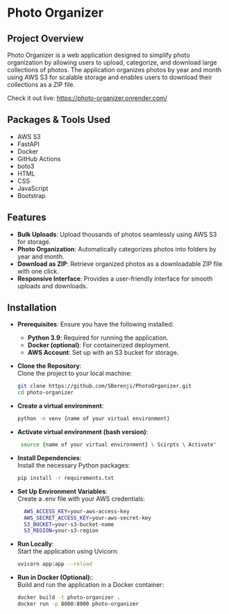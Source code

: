 
# Photo Organizer





## Project Overview

Photo Organizer is a web application designed to simplify photo organization by allowing users to upload, categorize, and download large collections of photos. The application organizes photos by year and month using AWS S3 for scalable storage and enables users to download their collections as a ZIP file.

Check it out live: https://photo-organizer.onrender.com/
## Packages & Tools Used

- AWS S3
- FastAPI
- Docker
- GitHub Actions
- boto3
- HTML
- CSS
- JavaScript
- Bootstrap

## Features
- **Bulk Uploads**: Upload thousands of photos seamlessly using AWS S3 for storage.
- **Photo Organization**: Automatically categorizes photos into folders by year and month.
- **Download as ZIP**: Retrieve organized photos as a downloadable ZIP file with one click.
- **Responsive Interface**: Provides a user-friendly interface for smooth uploads and downloads.
## Installation

- **Prerequisites**: Ensure you have the following installed:  
  - **Python 3.9**: Required for running the application.  
  - **Docker (optional)**: For containerized deployment.  
  - **AWS Account**: Set up with an S3 bucket for storage.  

- **Clone the Repository**:  
  Clone the project to your local machine:  

  ```bash
  git clone https://github.com/SBerenji/PhotoOrganizer.git
  cd photo-organizer

- **Create a virtual environment**:  
    ```bash
    python -m venv {name of your virtual environment}

- **Activate virtual environment (bash version)**:  
   ```bash
    source {name of your virtual environment} \ Scirpts \ Activate"


- **Install Dependencies**:  
    Install the necessary Python packages:

  ```bash
  pip install -r requirements.txt


- **Set Up Environment Variables**:  
      Create a .env file with your AWS credentials:

  ```bash
    AWS_ACCESS_KEY=your-aws-access-key
    AWS_SECRET_ACCESS_KEY=your-aws-secret-key
    S3_BUCKET=your-s3-bucket-name
    S3_REGION=your-s3-region


- **Run Locally**:  
   Start the application using Uvicorn:

  ```bash
  uvicorn app:app --reload


- **Run in Docker (Optional):**:  
  Build and run the application in a Docker container:
  ```bash
  docker build -t photo-organizer .
  docker run -p 8000:8000 photo-organizer
